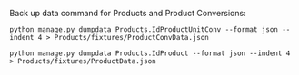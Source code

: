Back up data command for Products and Product Conversions:

    python manage.py dumpdata Products.IdProductUnitConv --format json --indent 4 > Products/fixtures/ProductConvData.json

    python manage.py dumpdata Products.IdProduct --format json --indent 4 > Products/fixtures/ProductData.json